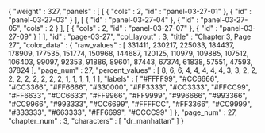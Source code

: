 {
  "weight" : 327,
  "panels" : [
    [
      {
        "cols" : 2,
        "id" : "panel-03-27-01"
      },
      {
        "id" : "panel-03-27-03"
      }
    ],
    [
      {
        "id" : "panel-03-27-04"
      },
      {
        "id" : "panel-03-27-05",
        "cols" : 2
      }
    ],
    [
      {
        "cols" : 2,
        "id" : "panel-03-27-07"
      },
      {
        "id" : "panel-03-27-09"
      }
    ]
  ],
  "id" : "page-03-27",
  "col_layout" : 3,
  "title" : "Chapter 3, Page 27",
  "color_data" : {
    "raw_values" : [
      331411,
      230217,
      225033,
      184437,
      178909,
      177535,
      151774,
      150968,
      144687,
      120125,
      110979,
      109885,
      107512,
      106403,
      99097,
      92353,
      91886,
      89601,
      87443,
      67374,
      61838,
      57551,
      47593,
      37824
    ],
    "page_num" : 27,
    "percent_values" : [
      8,
      6,
      6,
      4,
      4,
      4,
      4,
      4,
      3,
      3,
      2,
      2,
      2,
      2,
      2,
      2,
      2,
      2,
      2,
      1,
      1,
      1,
      1,
      1
    ],
    "labels" : [
      "#FFFF99",
      "#CC6666",
      "#CC3366",
      "#FF6666",
      "#330000",
      "#FF3333",
      "#CC3333",
      "#FFCC99",
      "#FF6633",
      "#CC6633",
      "#FF9966",
      "#FF9999",
      "#996666",
      "#993366",
      "#CC9966",
      "#993333",
      "#CC6699",
      "#FFFFCC",
      "#FF3366",
      "#CC9999",
      "#333333",
      "#663333",
      "#FF6699",
      "#CCCC99"
    ]
  },
  "page_num" : 27,
  "chapter_num" : 3,
  "characters" : [
    "dr_manhattan"
  ]
}
